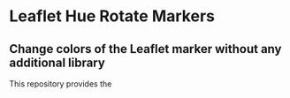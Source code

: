 # Leaflet Hue Rotate Markers
## Change colors of the Leaflet marker without any additional library

This repository provides the <style> definition that changes the color of Leaflet markers with the following parameter:
  - hue-rotate(deg)
  - brightness(%)
  - saturate(%)

The resultant colors match the colors displayed in the map legend, which uses the names of HTML color names that are supported by all browsers (https://www.w3schools.com/colors/colors_names.asp). 

### References:
  
- Leaflet, an open-source JavaScript library for mobile-friendly interactive maps: https://leafletjs.com/
- W3 Schools HTML Color Names: https://www.w3schools.com/colors/colors_names.asp
